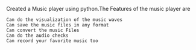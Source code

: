 Created a Music player using python.The Features of the music player are

    Can do the visualization of the music waves
    Can save the music files in any format
    Can convert the music Files
    Can do the audio checks
    Can record your favorite music too
